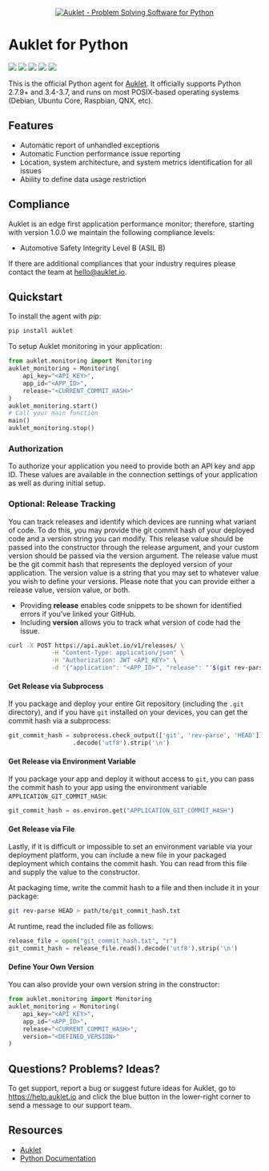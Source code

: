 <p align="center"><a href="https://auklet.io"><img src="https://s3.amazonaws.com/auklet/static/auklet_python.png" alt="Auklet - Problem Solving Software for Python"></a></p>

# Auklet for Python
<a href="https://pypi.python.org/pypi/auklet" alt="PyPi page link -- version"><img src="https://img.shields.io/pypi/v/auklet.svg" /></a>
<a href="https://pypi.python.org/pypi/auklet" alt="PyPi page link -- Apache 2.0 License"><img src="https://img.shields.io/pypi/l/auklet.svg" /></a>
<a href="https://pypi.python.org/pypi/auklet" alt="Python Versions"><img src="https://img.shields.io/pypi/pyversions/auklet.svg" /></a>
<a href="https://codeclimate.com/repos/5a54e10be3d6cb4d7d0007a8/maintainability" alt="Code Climate Maintainability"><img src="https://api.codeclimate.com/v1/badges/7c2cd3bc63a70ac7fd73/maintainability" /></a>
<a href="https://codeclimate.com/repos/5a54e10be3d6cb4d7d0007a8/test_coverage" alt="Test Coverage"><img src="https://api.codeclimate.com/v1/badges/7c2cd3bc63a70ac7fd73/test_coverage" /></a>

This is the official Python agent for [Auklet][brochure_site]. It officially supports Python 2.7.9+ and 3.4-3.7, and runs on most POSIX-based operating systems (Debian, Ubuntu Core, Raspbian, QNX, etc).

## Features
- Automatic report of unhandled exceptions
- Automatic Function performance issue reporting
- Location, system architecture, and system metrics identification for all issues
- Ability to define data usage restriction


## Compliance
Auklet is an edge first application performance monitor; therefore, starting with version 1.0.0 we maintain the following compliance levels:

- Automotive Safety Integrity Level B (ASIL B)

If there are additional compliances that your industry requires please contact the team at <hello@auklet.io>.

## Quickstart
To install the agent with _pip_:

```bash
pip install auklet
```

To setup Auklet monitoring in your application:

```python
from auklet.monitoring import Monitoring
auklet_monitoring = Monitoring(
    api_key="<API_KEY>",
    app_id="<APP_ID>",
    release="<CURRENT_COMMIT_HASH>"
)
auklet_monitoring.start()
# Call your main function
main()
auklet_monitoring.stop()
```

### Authorization
To authorize your application you need to provide both an API key and app ID. These values are available in the connection settings of your application as well as during initial setup.

### Optional: Release Tracking
You can track releases and identify which devices are running what variant of code. To do this, you may provide the git commit hash of your deployed code and a version string you can modify. This release value should be passed into the constructor through the release argument, and your custom version should be passed via the version argument. The release value must be the git commit hash that represents the deployed version of your application. The version value is a string that you may set to whatever value you wish to define your versions. Please note that you can provide either a release value, version value, or both.
* Providing <strong>release</strong> enables code snippets to be shown for identified errors if you’ve linked your GitHub.
* Including <strong>version</strong> allows you to track what version of code had the issue.

```bash
curl -X POST https://api.auklet.io/v1/releases/ \
            -H "Content-Type: application/json" \
            -H "Authorization: JWT <API_KEY>" \
            -d '{"application": "<APP_ID>", "release": "'$(git rev-parse HEAD)'", "version": "<YOUR_DEFINED_VERSION>"}'
```

#### Get Release via Subprocess
If you package and deploy your entire Git repository (including the `.git` directory), and if you have `git` installed on your devices, you can get the commit hash via a subprocess:

```python
git_commit_hash = subprocess.check_output(['git', 'rev-parse', 'HEAD'])
                  .decode('utf8').strip('\n')
```

#### Get Release via Environment Variable
If you package your app and deploy it without access to `git`, you can pass the commit hash to your app using the environment variable `APPLICATION_GIT_COMMIT_HASH`:

```python
git_commit_hash = os.environ.get("APPLICATION_GIT_COMMIT_HASH")
```

#### Get Release via File
Lastly, if it is difficult or impossible to set an environment variable via your deployment platform, you can include a new file in your packaged deployment which contains the commit hash. You can read from this file and supply the value to the constructor.

At packaging time, write the commit hash to a file and then include it in your package:

```bash
git rev-parse HEAD > path/to/git_commit_hash.txt
```

At runtime, read the included file as follows:

```python
release_file = open("git_commit_hash.txt", "r")
git_commit_hash = release_file.read().decode('utf8').strip('\n')
```

#### Define Your Own Version
You can also provide your own version string in the constructor:

```python
from auklet.monitoring import Monitoring
auklet_monitoring = Monitoring(
    api_key="<API_KEY>",
    app_id="<APP_ID>",
    release="<CURRENT_COMMIT_HASH>",
    version="<DEFINED_VERSION>"
)
```

## Questions? Problems? Ideas?

To get support, report a bug or suggest future ideas for Auklet, go to https://help.auklet.io and click the blue button in the lower-right corner to send a message to our support team.

## Resources
- [Auklet][brochure_site]
- [Python Documentation](https://docs.auklet.io/docs/python-integration)

[brochure_site]: https://auklet.io
